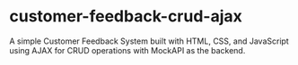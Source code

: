 # customer-feedback-crud-ajax
A simple Customer Feedback System built with HTML, CSS, and JavaScript using AJAX for CRUD operations with MockAPI as the backend.

